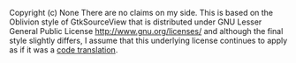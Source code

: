 Copyright (c) None
There are no claims on my side. This is based on the Oblivion style of GtkSourceView that is distributed under GNU Lesser General Public License <http://www.gnu.org/licenses/> and although the final style slightly differs, I assume that this underlying license continues to apply as if it was a [code translation](https://www.gnu.org/licenses/gpl-faq.html#TranslateCode).